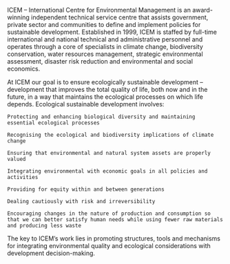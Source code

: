 ICEM – International Centre for Environmental Management is an award-winning independent technical service centre that assists government, private sector and communities to define and implement policies for sustainable development. Established in 1999, ICEM is staffed by full-time international and national technical and administrative personnel and operates through a core of specialists in climate change, biodiversity conservation, water resources management, strategic environmental assessment, disaster risk reduction and environmental and social economics.

At ICEM our goal is to ensure ecologically sustainable development – development that improves the total quality of life, both now and in the future, in a way that maintains the ecological processes on which life depends. Ecological sustainable development involves:

    Protecting and enhancing biological diversity and maintaining essential ecological processes

    Recognising the ecological and biodiversity implications of climate change

    Ensuring that environmental and natural system assets are properly valued

    Integrating environmental with economic goals in all policies and activities

    Providing for equity within and between generations

    Dealing cautiously with risk and irreversibility

    Encouraging changes in the nature of production and consumption so that we can better satisfy human needs while using fewer raw materials and producing less waste

The key to ICEM’s work lies in promoting structures, tools and mechanisms for integrating environmental quality and ecological considerations with development decision-making.
